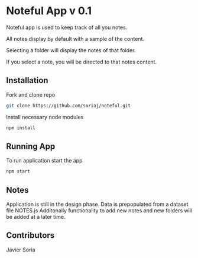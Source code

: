 # Noteful App v 0.1

Noteful app is used to keep track of all you notes. 

All notes display by default with a sample of the content. 

Selecting a folder will display the notes of that folder. 

If you select a note, you will be directed to that notes content.

## Installation

Fork and clone repo

```bash
git clone https://github.com/soriaj/noteful.git
```

Install necessary node modules
```bash
npm install
```

## Running App
To run application start the app

```bash
npm start
```

## Notes
Application is still in the design phase. Data is prepopulated from a dataset file NOTES.js
Additonally functionality to add new notes and new folders will be added at a later time.

## Contributors
Javier Soria